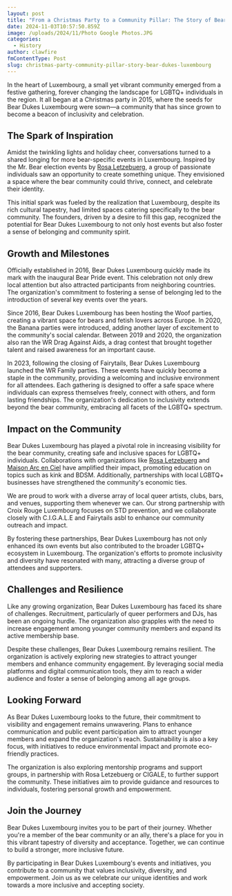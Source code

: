 ```yaml
---
layout: post
title: "From a Christmas Party to a Community Pillar: The Story of Bear Dukes Luxembourg"
date: 2024-11-03T10:57:50.859Z
image: /uploads/2024/11/Photo Google Photos.JPG
categories:
  - History
author: clawfire
fmContentType: Post
slug: christmas-party-community-pillar-story-bear-dukes-luxembourg
---
```

In the heart of Luxembourg, a small yet vibrant community emerged from a festive gathering, forever changing the landscape for LGBTQ+ individuals in the region. It all began at a Christmas party in 2015, where the seeds for Bear Dukes Luxembourg were sown—a community that has since grown to become a beacon of inclusivity and celebration.

## The Spark of Inspiration

Amidst the twinkling lights and holiday cheer, conversations turned to a shared longing for more bear-specific events in Luxembourg. Inspired by the Mr. Bear election events by [Rosa Letzebuerg](https://rosaletzebuerg.lu/), a group of passionate individuals saw an opportunity to create something unique. They envisioned a space where the bear community could thrive, connect, and celebrate their identity.

This initial spark was fueled by the realization that Luxembourg, despite its rich cultural tapestry, had limited spaces catering specifically to the bear community. The founders, driven by a desire to fill this gap, recognized the potential for Bear Dukes Luxembourg to not only host events but also foster a sense of belonging and community spirit.

## Growth and Milestones

Officially established in 2016, Bear Dukes Luxembourg quickly made its mark with the inaugural Bear Pride event. This celebration not only drew local attention but also attracted participants from neighboring countries. The organization's commitment to fostering a sense of belonging led to the introduction of several key events over the years.

Since 2016, Bear Dukes Luxembourg has been hosting the Woof parties, creating a vibrant space for bears and fetish lovers across Europe. In 2020, the Banana parties were introduced, adding another layer of excitement to the community's social calendar. Between 2019 and 2020, the organization also ran the WR Drag Against Aids, a drag contest that brought together talent and raised awareness for an important cause.

In 2023, following the closing of Fairytails, Bear Dukes Luxembourg launched the WR Family parties. These events have quickly become a staple in the community, providing a welcoming and inclusive environment for all attendees. Each gathering is designed to offer a safe space where individuals can express themselves freely, connect with others, and form lasting friendships. The organization's dedication to inclusivity extends beyond the bear community, embracing all facets of the LGBTQ+ spectrum.

## Impact on the Community

Bear Dukes Luxembourg has played a pivotal role in increasing visibility for the bear community, creating safe and inclusive spaces for LGBTQ+ individuals. Collaborations with organizations like [Rosa Letzebuerg](https://rosaletzebuerg.lu/) and [Maison Arc en Ciel](https://lgbt-lux.be/) have amplified their impact, promoting education on topics such as kink and BDSM. Additionally, partnerships with local LGBTQ+ businesses have strengthened the community's economic ties.

We are proud to work with a diverse array of local queer artists, clubs, bars, and venues, supporting them whenever we can. Our strong partnership with Croix Rouge Luxembourg focuses on STD prevention, and we collaborate closely with C.I.G.A.L.E and Fairytails asbl to enhance our community outreach and impact.

By fostering these partnerships, Bear Dukes Luxembourg has not only enhanced its own events but also contributed to the broader LGBTQ+ ecosystem in Luxembourg. The organization's efforts to promote inclusivity and diversity have resonated with many, attracting a diverse group of attendees and supporters.

## Challenges and Resilience

Like any growing organization, Bear Dukes Luxembourg has faced its share of challenges. Recruitment, particularly of queer performers and DJs, has been an ongoing hurdle. The organization also grapples with the need to increase engagement among younger community members and expand its active membership base.

Despite these challenges, Bear Dukes Luxembourg remains resilient. The organization is actively exploring new strategies to attract younger members and enhance community engagement. By leveraging social media platforms and digital communication tools, they aim to reach a wider audience and foster a sense of belonging among all age groups.

## Looking Forward

As Bear Dukes Luxembourg looks to the future, their commitment to visibility and engagement remains unwavering. Plans to enhance communication and public event participation aim to attract younger members and expand the organization's reach. Sustainability is also a key focus, with initiatives to reduce environmental impact and promote eco-friendly practices.

The organization is also exploring mentorship programs and support groups, in partnership with Rosa Letzebuerg or CIGALE, to further support the community. These initiatives aim to provide guidance and resources to individuals, fostering personal growth and empowerment.

## Join the Journey

Bear Dukes Luxembourg invites you to be part of their journey. Whether you're a member of the bear community or an ally, there's a place for you in this vibrant tapestry of diversity and acceptance. Together, we can continue to build a stronger, more inclusive future.

By participating in Bear Dukes Luxembourg's events and initiatives, you contribute to a community that values inclusivity, diversity, and empowerment. Join us as we celebrate our unique identities and work towards a more inclusive and accepting society.
